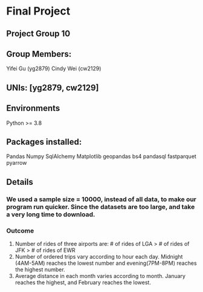 # Final Project

## Project Group 10
## Group Members:
  Yifei Gu (yg2879)
  Cindy Wei (cw2129)
  
## UNIs: [yg2879, cw2129]
  
## Environments
  Python >= 3.8

## Packages installed:
  Pandas
  Numpy
  SqlAlchemy
  Matplotlib
  geopandas
  bs4
  pandasql
  fastparquet
  pyarrow

## Details

### We used a sample size = 10000, instead of all data, to make our program run quicker. Since the datasets are too large, and take a very long time to download.

### Outcome
1. Number of rides of three airports are: # of rides of LGA > # of rides of JFK > # of rides of EWR
2. Number of ordered trips vary according to hour each day. Midnight (4AM-5AM) reaches the lowest number and evening(7PM-8PM) reaches the highest number.
3. Average distance in each month varies according to month. January reaches the highest, and February reaches the lowest.
  
  
